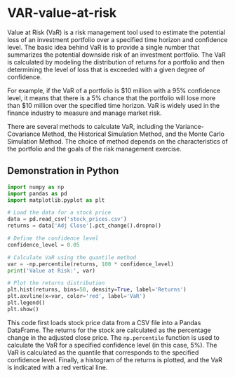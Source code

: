 # VAR-value-at-risk

Value at Risk (VaR) is a risk management tool used to estimate the potential loss of an investment portfolio over a specified time horizon and confidence level. The basic idea behind VaR is to provide a single number that summarizes the potential downside risk of an investment portfolio. The VaR is calculated by modeling the distribution of returns for a portfolio and then determining the level of loss that is exceeded with a given degree of confidence.

For example, if the VaR of a portfolio is $10 million with a 95% confidence level, it means that there is a 5% chance that the portfolio will lose more than $10 million over the specified time horizon. VaR is widely used in the finance industry to measure and manage market risk.

There are several methods to calculate VaR, including the Variance-Covariance Method, the Historical Simulation Method, and the Monte Carlo Simulation Method. The choice of method depends on the characteristics of the portfolio and the goals of the risk management exercise.

## Demonstration in Python

```python
import numpy as np
import pandas as pd
import matplotlib.pyplot as plt

# Load the data for a stock price
data = pd.read_csv('stock_prices.csv')
returns = data['Adj Close'].pct_change().dropna()

# Define the confidence level
confidence_level = 0.05

# Calculate VaR using the quantile method
var = -np.percentile(returns, 100 * confidence_level)
print('Value at Risk:', var)

# Plot the returns distribution
plt.hist(returns, bins=50, density=True, label='Returns')
plt.axvline(x=var, color='red', label='VaR')
plt.legend()
plt.show()
```

This code first loads stock price data from a CSV file into a Pandas DataFrame. The returns for the stock are calculated as the percentage change in the adjusted close price. The ```np.percentile``` function is used to calculate the VaR for a specified confidence level (in this case, 5%). The VaR is calculated as the quantile that corresponds to the specified confidence level. Finally, a histogram of the returns is plotted, and the VaR is indicated with a red vertical line.
